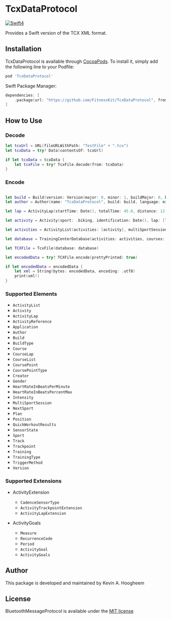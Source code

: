 # TcxDataProtocol

[![Swift4](https://img.shields.io/badge/swift4-compatible-4BC51D.svg?style=flat)](https://developer.apple.com/swift)

Provides a Swift version of the TCX XML format.


## Installation

TcxDataProtocol is available through [CocoaPods](http://cocoapods.org). To install it, simply add the following line to your Podfile:

```ruby
pod 'TcxDataProtocol'
```

Swift Package Manager:
```swift
dependencies: [
    .package(url: "https://github.com/FitnessKit/TcxDataProtocol", from: "0.1.0")
]
```
## How to Use

### Decode

```swift
let tcxUrl = URL(fileURLWithPath: "TestFile" + ".tcx")
let tcxData = try? Data(contentsOf: tcxUrl)

if let tcxData = tcxData {
    let tcxFile = try? TcxFile.decode(from: tcxData)
}
```

### Encode

```swift

let build = Build(version: Version(major: 0, minor: 1, buildMajor: 0, buildMinor: 0), time: nil, builder: nil, type: .alpha)
let author = Author(name: "TcxDataProtocol", build: build, language: nil, partNumber: "11-22-33")

let lap = ActivityLap(startTime: Date(), totalTime: 45.0, distance: 12.0, maximumSpeed: nil, calories: 120, averageHeartRate: nil, maximumHeartRate: nil, intensity: .active, cadence: nil, triggerMethod: .manual, track: nil, notes: nil, extensions: nil)

let activity = Activity(sport: .biking, identification: Date(), lap: [lap], notes: nil, training: nil, creator: nil)

let activities = ActivityList(activities: [activity], multiSportSession: nil)

let database = TrainingCenterDatabase(activities: activities, courses: nil, author: author)

let TCXFile = TcxFile(database: database)

let encodedData = try? TCXFile.encode(prettyPrinted: true)

if let encodedData = encodedData {
    let xml = String(bytes: encodedData, encoding: .utf8)
    print(xml!)
}

```

### Supported Elements

* `ActivityList`
* `Activity`
* `ActivityLap`
* `ActivityReference`
* `Application`
* `Author`
* `Build`
* `BuildType`
* `Course`
* `CourseLap`
* `CourseList`
* `CoursePoint`
* `CoursePointType`
* `Creator`
* `Gender`
* `HeartRateInBeatsPerMinute`
* `HeartRateInBeatsPercentMax`
* `Intensity`
* `MultiSportSession`
* `NextSport`
* `Plan`
* `Position`
* `QuickWorkoutResults`
* `SensorState`
* `Sport`
* `Track`
* `Trackpoint`
* `Training`
* `TrainingType`
* `TriggerMethod`
* `Version`

### Supported Extensions

* ActivityExtension
    * `CadenceSensorType`
    * `ActivityTrackpointExtension`
    * `ActivityLapExtension`

* ActivityGoals
    * `Measure`
    * `RecurrenceCode`
    * `Period`
    * `ActivityGoal`
    * `ActivityGoals`


## Author

This package is developed and maintained by Kevin A. Hoogheem

## License

BluetoothMessageProtocol is available under the [MIT license](http://opensource.org/licenses/MIT)
